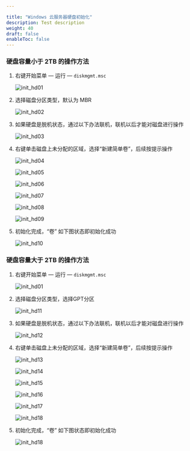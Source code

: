 ```yaml
---

title: "Windows 云服务器硬盘初始化"
description: Test description
weight: 40
draft: false
enableToc: false
---
```


### 硬盘容量小于 2TB 的操作方法

1. 右键开始菜单 —  运行   —  `diskmgmt.msc`

   ![init_hd01](../../../_images/init_hd01.jpg)

2. 选择磁盘分区类型，默认为 MBR

   ![init_hd02](../../../_images/init_hd02.jpg)

3. 如果硬盘是脱机状态，通过以下办法联机，联机以后才能对磁盘进行操作

   ![init_hd03](../../../_images/init_hd03.png)

4. 右键单击磁盘上未分配的区域，选择“新建简单卷”，后续按提示操作

   ![init_hd04](../../../_images/init_hd04.png)

   ![init_hd05](../../../_images/init_hd05.png)

   ![init_hd06](../../../_images/init_hd06.jpg)

   ![init_hd07](../../../_images/init_hd07.jpg)

   ![init_hd08](../../../_images/init_hd08.png)

   ![init_hd09](../../../_images/init_hd09.jpg)

5. 初始化完成，“卷” 如下图状态即初始化成功

   ![init_hd10](../../../_images/init_hd10.png)

### 硬盘容量大于 2TB 的操作方法

1. 右键开始菜单 —  运行   —  `diskmgmt.msc`

   ![init_hd01](../../../_images/init_hd01.jpg)

2. 选择磁盘分区类型，选择GPT分区

   ![init_hd11](../../../_images/init_hd11.png)

3. 如果硬盘是脱机状态，通过以下办法联机，联机以后才能对磁盘进行操作

   ![init_hd12](../../../_images/init_hd12.png)

4. 右键单击磁盘上未分配的区域，选择“新建简单卷”，后续按提示操作

   ![init_hd13](../../../_images/init_hd13.png)

   ![init_hd14](../../../_images/init_hd14.png)

   ![init_hd15](../../../_images/init_hd15.png)

   ![init_hd16](../../../_images/init_hd16.png)

   ![init_hd17](../../../_images/init_hd17.jpg)

   ![init_hd18](../../../_images/init_hd18.png)

5. 初始化完成，“卷” 如下图状态即初始化成功

   ![init_hd18](../../../_images/init_hd19.jpg)
